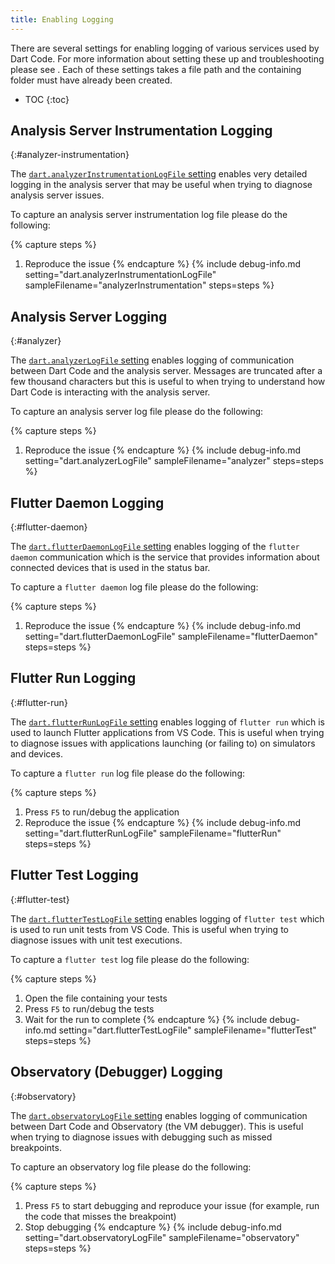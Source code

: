 ```yaml
---
title: Enabling Logging
---
```


There are several settings for enabling logging of various services used by Dart Code. For more information about setting these up and troubleshooting please see [](). Each of these settings takes a file path and the containing folder must have already been created.

* TOC
{:toc}

## Analysis Server Instrumentation Logging
{:#analyzer-instrumentation}

The [`dart.analyzerInstrumentationLogFile` setting](/docs/settings/#dartanalyzerinstrumentationlogfile) enables very detailed logging in the analysis server that may be useful when trying to diagnose analysis server issues.

To capture an analysis server instrumentation log file please do the following:

{% capture steps %}
1. Reproduce the issue
{% endcapture %}
{% include debug-info.md
	setting="dart.analyzerInstrumentationLogFile"
	sampleFilename="analyzerInstrumentation"
	steps=steps
%}

## Analysis Server Logging
{:#analyzer}

The [`dart.analyzerLogFile` setting](/docs/settings/#dartanalyzerlogfile) enables logging of communication between Dart Code and the analysis server. Messages are truncated after a few thousand characters but this is useful to when trying to understand how Dart Code is interacting with the analysis server.

To capture an analysis server log file please do the following:

{% capture steps %}
1. Reproduce the issue
{% endcapture %}
{% include debug-info.md
	setting="dart.analyzerLogFile"
	sampleFilename="analyzer"
	steps=steps
%}

## Flutter Daemon Logging
{:#flutter-daemon}

The [`dart.flutterDaemonLogFile` setting](/docs/settings/#dartflutterdaemonlogfile) enables logging of the `flutter daemon` communication which is the service that provides information about connected devices that is used in the status bar.

To capture a `flutter daemon` log file please do the following:

{% capture steps %}
1. Reproduce the issue
{% endcapture %}
{% include debug-info.md
	setting="dart.flutterDaemonLogFile"
	sampleFilename="flutterDaemon"
	steps=steps
%}

## Flutter Run Logging
{:#flutter-run}

The [`dart.flutterRunLogFile` setting](/docs/settings/#dartflutterrunlogfile) enables logging of `flutter run` which is used to launch Flutter applications from VS Code. This is useful when trying to diagnose issues with applications launching (or failing to) on simulators and devices.

To capture a `flutter run` log file please do the following:

{% capture steps %}
1. Press `F5` to run/debug the application
1. Reproduce the issue
{% endcapture %}
{% include debug-info.md
	setting="dart.flutterRunLogFile"
	sampleFilename="flutterRun"
	steps=steps
%}

## Flutter Test Logging
{:#flutter-test}

The [`dart.flutterTestLogFile` setting](/docs/settings/#dartfluttertestlogfile) enables logging of `flutter test` which is used to run unit tests from VS Code. This is useful when trying to diagnose issues with unit test executions.

To capture a `flutter test` log file please do the following:

{% capture steps %}
1. Open the file containing your tests
1. Press `F5` to run/debug the tests
1. Wait for the run to complete
{% endcapture %}
{% include debug-info.md
	setting="dart.flutterTestLogFile"
	sampleFilename="flutterTest"
	steps=steps
%}

## Observatory (Debugger) Logging
{:#observatory}

The [`dart.observatoryLogFile` setting](/docs/settings/#dartobservatorylogfile) enables logging of communication between Dart Code and Observatory (the VM debugger). This is useful when trying to diagnose issues with debugging such as missed breakpoints.

To capture an observatory log file please do the following:

{% capture steps %}
1. Press `F5` to start debugging and reproduce your issue (for example, run the code that misses the breakpoint)
1. Stop debugging
{% endcapture %}
{% include debug-info.md
	setting="dart.observatoryLogFile"
	sampleFilename="observatory"
	steps=steps
%}

